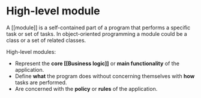 # **High-level module**

A [[module]] is a self-contained part of a program that performs a specific task or set of tasks. In object-oriented programming a module could be a class or a set of related classes.

High-level modules:

- Represent the **core [[Business logic]]** or **main functionality** of the application.
- Define **what** the program does without concerning themselves with **how** tasks are performed.
- Are concerned with the **policy** or **rules** of the application.